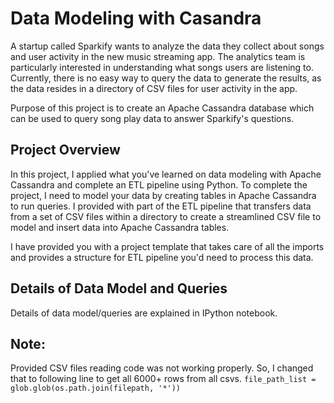 # Data Modeling with Casandra

A startup called Sparkify wants to analyze the data they collect about songs and user activity in the new music streaming app. The analytics team is particularly interested in understanding what songs users are listening to. Currently, there is no easy way to query the data to generate the results, as the data resides in a directory of CSV files for user activity in the app.

Purpose of this project is to create an Apache Cassandra database which can be used to query song play data to answer Sparkify's questions.

## Project Overview
In this project, I  applied what you've learned on data modeling with Apache Cassandra and complete an ETL pipeline using Python. To complete the project, I need to model your data by creating tables in Apache Cassandra to run queries. I provided with part of the ETL pipeline that transfers data from a set of CSV files within a directory to create a streamlined CSV file to model and insert data into Apache Cassandra tables.

I have provided you with a project template that takes care of all the imports and provides a structure for ETL pipeline you'd need to process this data.

## Details of Data Model and Queries

Details of data model/queries are explained in IPython notebook.

## Note:

Provided CSV files reading code was not working properly. So, I changed that to following line to get all 6000+ rows from all csvs.
```file_path_list = glob.glob(os.path.join(filepath, '*'))```


